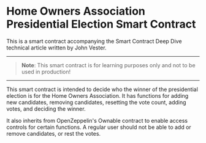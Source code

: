 # Home Owners Association Presidential Election Smart Contract

This is a smart contract accompanying the Smart Contract Deep Dive technical article <link> written by John Vester. 

---
>**Note**: This smart contract is for learning purposes only and not to be used in production!

---

This smart contract is intended to decide who the winner of the presidential election is for the Home Owners Association. It has functions for adding new candidates, removing candidates, resetting the vote count, adding votes, and deciding the winner.

It also inherits from OpenZeppelin's Ownable contract to enable access controls for certain functions. A regular user should not be able to add or remove candidates, or rest the votes.
